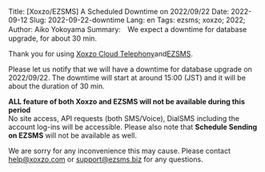 Title: [Xoxzo/EZSMS] A Scheduled Downtime on 2022/09/22 
Date: 2022-09-12
Slug: 2022-09-22-downtime
Lang: en
Tags: ezsms; xoxzo; 2022;
Author: Aiko Yokoyama
Summary:　We expect a downtime for database upgrade, for about 30 min.

Thank you for using [Xoxzo Cloud Telephony](https://xoxzo.com/)and[EZSMS](https://www.ezsms.biz/).

Please let us notify that we will have a downtime for database upgrade on 2022/09/22.
The downtime will start at around 15:00 (JST) and it will be about the duration of 30 min.

**ALL feature of both Xoxzo and EZSMS will not be available during this period** </br>
No site access, API requests (both SMS/Voice), DialSMS including the account log-ins will be accessible.
Please also note that **Schedule Sending on EZSMS** will not be available as well.

We are sorry for any inconvenience this may cause.
Please contact help@xoxzo.com or support@ezsms.biz for any questions.
